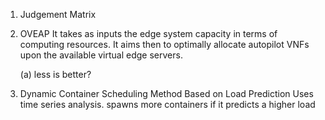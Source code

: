 1. Judgement Matrix
2. OVEAP
   It takes as inputs the edge system capacity in terms of computing resources.
   It aims then to optimally allocate autopilot VNFs upon the available virtual edge servers.

   (a) less is better?

3. Dynamic Container Scheduling Method Based on Load Prediction
   Uses time series analysis.
   spawns more containers if it predicts a higher load
